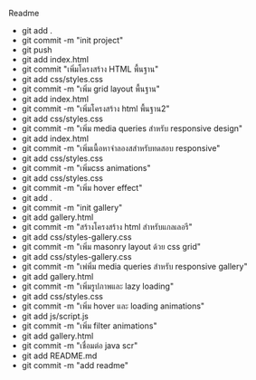 Readme
- git add .
- git commit -m "init project"
- git push
- git add index.html
- git commit "เพิ่มโครงสร้าง HTML พื้นฐาน"
- git add css/styles.css
- git commit -m "เพิ่ม grid layout พื้นฐาน"
- git add index.html
- git commit -m "เพิ่มโครงสร้าง html พื้นฐาน2"
- git add css/styles.css
- git commit -m "เพิ่ม media queries สำหรับ responsive design"
- git add index.html
- git commit -m "เพิ่มเนื้อหาจำลองสสำหรับทดสอบ responsive"
- git add css/styles.css
- git commit -m "เพิ่มcss animations"
- git add css/styles.css
- git commit -m "เพิ่ม hover effect"
- git add .
- git commit -m "init gallery"
- git add gallery.html
- git commit -m "สร้างโครงสร้าง html สำหรับแกลเลอรี"
- git add css/styles-gallery.css
- git commit -m "เพิ่ม masonry layout ด้วย css grid"
- git add css/styles-gallery.css
- git commit -m "เพ่พิ่ม media queries สำหรับ responsive gallery"
- git add gallery.html
- git commit -m "เพิ่มรูปภาพและ lazy loading"
- git add css/styles.css
- git commit -m "เพิ่ม hover และ loading animations"
- git add js/script.js
- git commit -m "เพิ่ม filter animations"
- git add gallery.html
- git commit -m "เชื่อมต่อ java scr"
- git add README.md
- git commit -m "add readme"